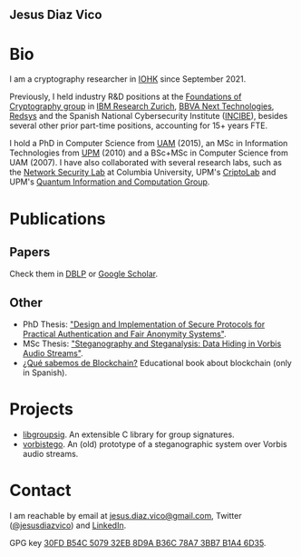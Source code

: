 ## Jesus Diaz Vico

# Bio

I am a cryptography researcher in [IOHK](https://iohk.io) since September 2021.

Previously, I held industry R&D positions at the [Foundations of Cryptography group](https://www.zurich.ibm.com/crypto/) in [IBM Research Zurich](https://www.zurich.ibm.com/), [BBVA Next Technologies](https://www.bbvanexttechnologies.com/), [Redsys](http://www.redsys.es/en/index.html) and the Spanish National Cybersecurity Institute ([INCIBE](https://www.incibe.es/en)), besides several other prior part-time positions, accounting for 15+ years FTE.

I hold a PhD in Computer Science from [UAM](http://www.uam.es) (2015), an MSc in Information Technologies from [UPM](http://www.upm.es/) (2010) and a BSc+MSc in Computer Science from UAM (2007). I have also collaborated with several research labs, such as the [Network Security Lab](http://security.cs.columbia.edu/labs.html) at Columbia University, UPM's [CriptoLab](https://web.archive.org/web/20110714005747/http://tirnanog.ls.fi.upm.es/) and UPM's [Quantum Information and Computation Group](http://www.gcc.fi.upm.es/en/home.html).

# Publications

## Papers

Check them in [DBLP](https://dblp.org/pers/hd/d/Diaz:Jesus) or [Google Scholar](https://scholar.google.com/citations?user=mHPICkQAAAAJ&hl=es). 

## Other

* PhD Thesis: ["Design and Implementation of Secure Protocols for Practical Authentication and Fair Anonymity Systems"](https://www.iacr.org/phds/index.php?p=detail&entry=1462).
* MSc Thesis: ["Steganography and Steganalysis: Data Hiding in Vorbis Audio Streams"](http://oa.upm.es/8989/2/TESIS_MASTER_JESUS_DIAZ_VICO.pdf).
 * [¿Qué sabemos de Blockchain?](https://www.catarata.org/libro/blockchain_94238/) Educational book about blockchain (only in Spanish).
 
# Projects
 * [libgroupsig](https://github.com/IBM/libgroupsig). An extensible C library for group signatures.
 * [vorbistego](https://github.com/jesusdiazvico/vorbistego). An (old) prototype of a steganographic system over Vorbis audio streams. 

# Contact

I am reachable by email at [jesus.diaz.vico@gmail.com](mailto:jesus.diaz.vico@gmail.com), Twitter ([@jesusdiazvico](https://twitter.com/jesusdiazvico)) and [LinkedIn](https://www.linkedin.com/in/jesusdiazvico/).

GPG key [30FD B54C 5079 32EB 8D9A B36C 78A7 3BB7 B1A4 6D35](https://keybase.io/jesusdiazvico/pgp_keys.asc?fingerprint=30fdb54c507932eb8d9ab36c78a73bb7b1a46d35).
